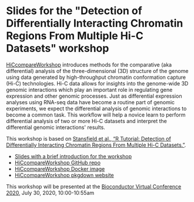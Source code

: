 # Slides for the "Detection of Differentially Interacting Chromatin Regions From Multiple Hi-C Datasets" workshop

[HiCcompareWorkshop](https://github.com/mdozmorov/HiCcompareWorkshop) introduces methods for the comparative (aka differential) analysis of the three-dimensional (3D) structure of the genome using data generated by high-throughput chromatin conformation capture (Hi-C) technologies. Hi-C data allows for insights into the genome-wide 3D genomic interactions which play an important role in regulating gene expression and other genomic processes. Just as differential expression analyses using RNA-seq data have become a routine part of genomic experiments, we expect the differential analysis of genomic interactions to become a common task. This workflow will help a novice learn to perform differential analysis of two or more Hi-C datasets and interpret the differential genomic interactions' results. 

This workshop is based on [Stansfield et al., “R Tutorial: Detection of Differentially Interacting Chromatin Regions From Multiple Hi-C Datasets.”](https://currentprotocols.onlinelibrary.wiley.com/doi/abs/10.1002/cpbi.76). 

- [Slides with a brief introduction for the workshop](https://mdozmorov.github.io/Talk_HiCcompare/index.html)
- [HiCcompareWorkshop GitHub repo](https://github.com/mdozmorov/HiCcompareWorkshop)
- [HiCcompareWorkshop Docker image](https://hub.docker.com/repository/docker/mdozmorov/hiccompareworkshop)
- [HiCcompareWorkshop pkgdown website](https://mdozmorov.github.io/HiCcompareWorkshop/)

This workshop will be presented at the [Bioconductor Virtual Conference 2020](https://bioc2020.bioconductor.org/), July 30, 2020, 10:00-10:55am
